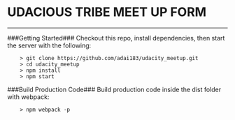 UDACIOUS TRIBE MEET UP FORM
====



---

###Getting Started###
Checkout this repo, install dependencies, then start the server with the following:

```
	> git clone https://github.com/adai183/udacity_meetup.git
	> cd udacity_meetup
	> npm install
	> npm start
```

###Build Production Code###
Build production code inside the dist folder with webpack:
```
	> npm webpack -p
```
